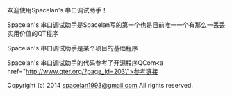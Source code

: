 欢迎使用Spacelan's 串口调试助手！

Spacelan's 串口调试助手是Spacelan写的第一个也是目前唯一一个有那么一丢丢实用价值的QT程序

Spacelan's 串口调试助手是某个项目的基础程序

Spacelan's 串口调试助手的代码参考了开源程序QCom<a href=\"http://www.qter.org/?page_id=203\">参考链接</a><br>

Copyright (c) 2014 spacelan1993@gmail.com All rights reserved.
